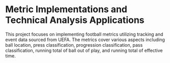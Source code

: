 # Metric Implementations and Technical Analysis Applications

This project focuses on implementing football metrics utilizing tracking and event data sourced from UEFA. The metrics cover various aspects including ball location, press classification, progression classification, pass classification, running total of ball out of play, and running total of effective time.
